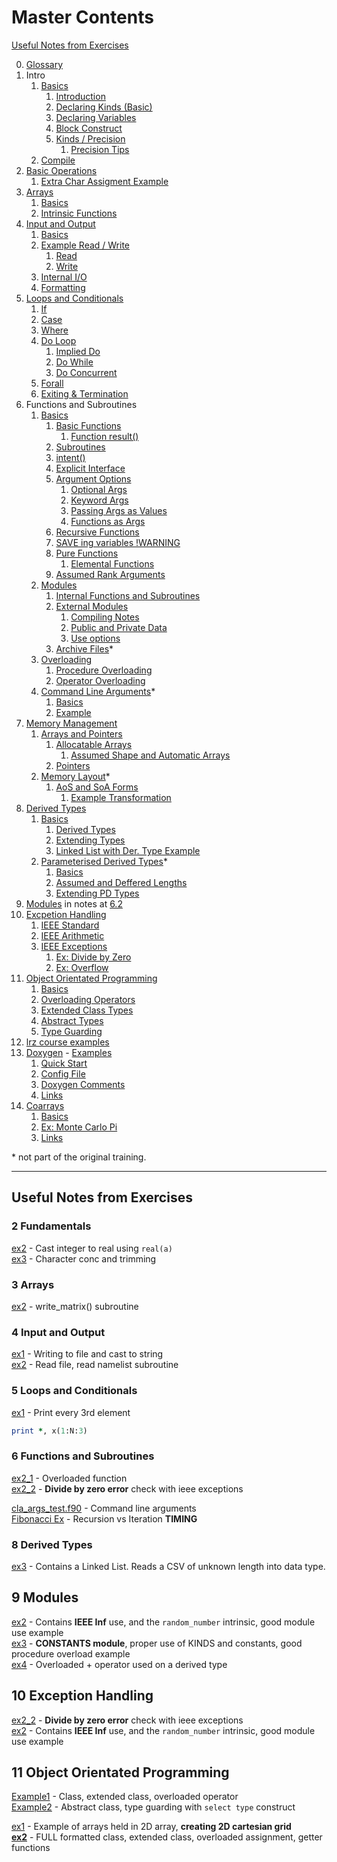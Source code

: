 # Master Contents

[Useful Notes from Exercises](#useful-notes-from-exercises)

0. [Glossary](./00_Glossary.md)
1. Intro
    1. [Basics](./01_0_Basics.md)
        1. [Introduction](./01_0_Basics.md#introduction)
        2. [Declaring Kinds (Basic)](./01_0_Basics.md#declaring-kinds-basic)
        3. [Declaring Variables](./01_0_Basics.md#declaring-variables)
        4. [Block Construct](./01_0_Basics.md#block-construct)
        5. [Kinds / Precision](./01_0_Basics.md#kinds--precision)
            1. [Precision Tips](./01_0_Basics.md#tips)
    2. [Compile](./01_1_Compile.md)
2. [Basic Operations](./02_0_Basic_Operations.md)
    1. [Extra Char Assigment Example](./02_1_Char_Assign_Ex.md)
3. [Arrays](./03_Arrays.md)
    1. [Basics](./03_Arrays.md#basics)
    2. [Intrinsic Functions](./03_Arrays.md#intrinsic-functions)
4. [Input and Output](./04_Input_Output.md)
    1. [Basics](./04_Input_Output.md#basics)
    2. [Example Read / Write](./04_Input_Output.md#example-read--write)
        1. [Read](./04_Input_Output.md#read)
        2. [Write](./04_Input_Output.md#write)
    3. [Internal I/O](./04_Input_Output.md#internal-io)
    4. [Formatting](./04_Input_Output.md#print-formatting)
5. [Loops and Conditionals](./05_Loops_and_Conds.md)
    1. [If](./05_Loops_and_Conds.md#if)
    2. [Case](./05_Loops_and_Conds.md#case)
    3. [Where](./05_Loops_and_Conds.md#where)
    4. [Do Loop](./05_Loops_and_Conds.md#do-loop)
        1. [Implied Do](./05_Loops_and_Conds.md#implied-do)
        2. [Do While](./05_Loops_and_Conds.md#do-while)
        3. [Do Concurrent](./05_Loops_and_Conds.md#do-concurrent)
    5. [Forall](./05_Loops_and_Conds.md#forall)
    6. [Exiting & Termination](./05_Loops_and_Conds.md#termination)
6. Functions and Subroutines
    1. [Basics](./06_0_Functions_Subroutines.md)
        1. [Basic Functions](./06_0_Functions_Subroutines.md#functions)
            1. [Function result()](./06_0_Functions_Subroutines.md#function-result)
        2. [Subroutines](./06_0_Functions_Subroutines.md#subroutines)
        3. [intent()](./06_0_Functions_Subroutines.md#intent-)
        4. [Explicit Interface](./06_0_Functions_Subroutines.md#explicit-interface)
        5. [Argument Options](./06_0_Functions_Subroutines.md#argument-options)
            1. [Optional Args](./06_0_Functions_Subroutines.md#optional-fucntion-args)
            2. [Keyword Args](./06_0_Functions_Subroutines.md#keyword-function-args)
            3. [Passing Args as Values](./06_0_Functions_Subroutines.md#passing-args-as-values)
            4. [Functions as Args](./06_0_Functions_Subroutines.md#passing-functions-as-arguments)
        6. [Recursive Functions](./06_0_Functions_Subroutines.md#recursive-function)
        7. [SAVE ing variables !WARNING](./06_0_Functions_Subroutines.md#save-variables-warning)
        8. [Pure Functions](./06_0_Functions_Subroutines.md#pure-functions)
            1. [Elemental Functions](./06_0_Functions_Subroutines.md#elemental-functions)
        9. [Assumed Rank Arguments](./06_0_Functions_Subroutines.md#assumed-rank-arguments)
    2. [Modules](./06_1_Modules.md)
        1. [Internal Functions and Subroutines](./06_1_Modules.md#internal-functions-and-subroutines)
        2. [External Modules](./06_1_Modules.md#external-modules)
            1. [Compiling Notes](./06_1_Modules.md#compiling)
            2. [Public and Private Data](./06_1_Modules.md#private-and-public-data)
            3. [Use options](./06_1_Modules.md#use-options)
        3. [Archive Files](./06_1_Modules.md#multiple-modules-in-an-archive-file)*
    3. [Overloading](./06_2_Overloading.md)
        1. [Procedure Overloading](./06_2_Overloading.md#procedure-overloading)
        2. [Operator Overloading](./06_2_Overloading.md#operator-overloading)
    4. [Command Line Arguments](./06_3_Command_Line_Args.md)*
        1. [Basics](./06_3_Command_Line_Args.md#basics)
        2. [Example](./06_3_Command_Line_Args.md#example)
7. [Memory Management](./07_1_Memory_Management.md)
    1. [Arrays and Pointers](./07_1_Memory_Management.md)
        1. [Allocatable Arrays](./07_1_Memory_Management.md#allocatable-arrays)
            1. [Assumed Shape and Automatic Arrays](./07_1_Memory_Management.md#assumed-shape-and-automatic-array)
        2. [Pointers](./07_1_Memory_Management.md#pointers)
    2. [Memory Layout](./07_2_Memory_Layout.md)*
        1. [AoS and SoA Forms](./07_2_Memory_Layout.md#aos-and-soa-forms)
            1. [Example Transformation](./07_2_Memory_Layout.md#example-transformation)
8. [Derived Types](./08_1_Derived_Types.md)
    1. [Basics](./08_1_Derived_Types.md)
        1. [Derived Types](./08_1_Derived_Types.md#basics)
        2. [Extending Types](./08_1_Derived_Types.md#extending-types)
        3. [Linked List with Der. Type Example](../08_1_Derived_Types/Exercise3/ex3.f90)
    2. [Parameterised Derived Types](./08_2_Parameterised_D_Types.md)*
        1. [Basics](./08_2_Parameterised_D_Types.md#basics)
        2. [Assumed and Deffered Lengths](./08_2_Parameterised_D_Types.md#assumed-and-deffered-lengths)
        3. [Extending PD Types](./08_2_Parameterised_D_Types.md#extending-pd-types)
9. [Modules](./06_1_Modules.md) in notes at [6.2](./06_1_Modules.md)
10. [Excpetion Handling](./10_Exception_Handling.md)
    1. [IEEE Standard](./10_Exception_Handling.md#ieee-standard)
    2. [IEEE Arithmetic](./10_Exception_Handling.md#ieee-arithmetic)
    3. [IEEE Exceptions](./10_Exception_Handling.md#ieee-exceptions)
        1. [Ex: Divide by Zero](./10_Exception_Handling.md#example-division-by-zero)
        2. [Ex: Overflow](./10_Exception_Handling.md#example-overflow)
11. [Object Orientated Programming](./11_OOP.md)
    1. [Basics](./11_OOP.md#basics)
    2. [Overloading Operators](./11_OOP.md#overloading-operators)
    3. [Extended Class Types](./11_OOP.md#extended-class-types)
    4. [Abstract Types](./11_OOP.md#abstract-types)
    5. [Type Guarding](./11_OOP.md#type-guarding)
12. [lrz course examples](./12_lrz_course.md)
13. [Doxygen](./13_Doxygen.md) - [Examples](../13_Doxygen/)  
    1. [Quick Start](./13_Doxygen.md#quick-start)
    2. [Config File](./13_Doxygen.md#config-file)
    3. [Doxygen Comments](./13_Doxygen.md#doxygen-comments)
    4. [Links](./13_Doxygen.md#links)
14. [Coarrays](./14_Coarrays.md)
    1. [Basics](./14_Coarrays.md#basics)
    2. [Ex: Monte Carlo Pi](./14_Coarrays.md#ex-monte-carlo-pi)
    3. [Links](./14_Coarrays.md#links)

\* not part of the original training.

---

## Useful Notes from Exercises

### 2 Fundamentals

[ex2](../02_Fundamentals/ex2.f90) - Cast integer to real using `real(a)`  
[ex3](../02_Fundamentals/ex3.f90) - Character conc and trimming

### 3 Arrays

[ex2](../03_Arrays/ex2.f90) - write_matrix() subroutine

### 4 Input and Output

[ex1](../04_Input_and_Output/ex1.f90) - Writing to file and cast to string  
[ex2](../04_Input_and_Output/ex2.f90) - Read file, read namelist subroutine

### 5 Loops and Conditionals

[ex1](../05_Loops_and_Conds/Exercise1/ex1.f90) - Print every 3rd element

````fortran
print *, x(1:N:3)
````

### 6 Functions and Subroutines

[ex2_1](../06_Functions_Subroutines/Exercise2/Part1/ex2_1.f90) - Overloaded function  
[ex2_2](../06_Functions_Subroutines/Exercise2/Part2/ex2_2.f90) - **Divide by zero error** check with ieee exceptions

[cla_args_test.f90](../06_Functions_Subroutines/CLAs/cla_args_test.f90) - Command line arguments  
[Fibonacci Ex](../06_Functions_Subroutines/Fibonacci/recur_vs_iter.f90) - Recursion vs Iteration **TIMING**

### 8 Derived Types

[ex3](../08_Derived_Types/Exercise3/ex3.f90) - Contains a Linked List. Reads a CSV of unknown length into data type.

## 9 Modules

[ex2](../09_Modules/Exercise2/ex2.f90) - Contains **IEEE Inf** use, and the `random_number` intrinsic, good module use example  
[ex3](../09_Modules/Exercise3/ex3.f90) - **CONSTANTS module**, proper use of KINDS and constants, good procedure overload example  
[ex4](../09_Modules/Exercise4/ex4.f90) - Overloaded + operator used on a derived type

## 10 Exception Handling

[ex2_2](../06_Functions_Subroutines/Exercise2/Part2/ex2_2.f90) - **Divide by zero error** check with ieee exceptions  
[ex2](../09_Modules/Exercise2/ex2.f90) - Contains **IEEE Inf** use, and the `random_number` intrinsic, good module use example

## 11 Object Orientated Programming

[Example1](../11_OOP/Example1/) - Class, extended class, overloaded operator  
[Example2](../11_OOP/Example2/) - Abstract class, type guarding with `select type` construct

[ex1](../11_OOP/Exercise1/ex1.f90) - Example of arrays held in 2D array, **creating 2D cartesian grid**  
**[ex2](../11_OOP/Exercise2/ex2.f90)** - FULL formatted class, extended class, overloaded assignment, getter functions
